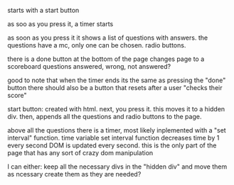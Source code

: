 starts with a start button

as soo as you press it, a timer starts
    
as soon as you press it it shows a list of questions with answers.
    the questions have a mc, only one can be chosen. radio buttons. 

there is a done button at the bottom of the page
    changes page to a scoreboard
        questions answered, wrong, not answered?

good to note that when the timer ends its the same as pressing the "done" button
there should also be a button that resets after a user "checks their score"



start button: created with html. 
    next, you press it. this moves it to a hidden div.
    then, appends all the questions and radio buttons to the page.

above all the questions there is a timer, most likely inplemented with a "set interval" function. 
    time variable
    set interval function decreases time by 1 every second
    DOM is updated every second. this is the only part of the page that has any sort of crazy dom manipulation

I can either: 
    keep all the necessary divs in the "hidden div" and move them as ncessary
    create them as they are needed?

